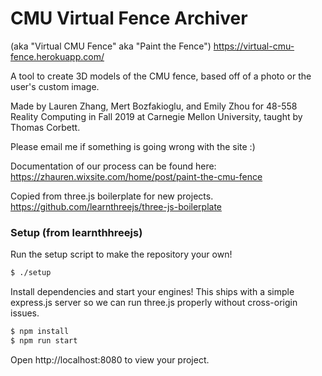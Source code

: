 # CMU Virtual Fence Archiver

(aka "Virtual CMU Fence" aka "Paint the Fence") https://virtual-cmu-fence.herokuapp.com/

A tool to create 3D models of the CMU fence, based off of a photo or the user's custom image. 

Made by Lauren Zhang, Mert Bozfakioglu, and Emily Zhou for 48-558 Reality Computing in Fall 2019 at Carnegie Mellon University, taught by Thomas Corbett.

Please email me if something is going wrong with the site :)

Documentation of our process can be found here: https://zhauren.wixsite.com/home/post/paint-the-cmu-fence

Copied from three.js boilerplate for new projects. https://github.com/learnthreejs/three-js-boilerplate
### Setup (from learnthhreejs)
Run the setup script to make the repository your own!

```bash
$ ./setup
```

Install dependencies and start your engines! This ships with a simple express.js server so we can run three.js properly without cross-origin issues.

```bash
$ npm install
$ npm run start
```

Open http://localhost:8080 to view your project.
